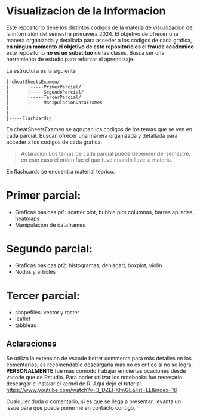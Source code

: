# Visualizacion de la Informacion

Este repositorio tiene los distintos codigos de la materia de visualizacion de la informaión del semestre primavera 2024. El objetivo de ofrecer una manera organizada y detallada para acceder a los codigos de cada grafica, **en ningun momento el objetivo de este repositorio es el fraude academico** este repositorio **no es un substituo** de las clases. Busca ser una herramienta de estudio para reforzar el aprendizaje. 

La estructura es la siguiente
```
|-cheatSheetsExamen/
|       |-----PrimerParcial/
|       |-----SegundoParcial/
|       |-----TercerParcial/
|       |-----ManipulacionDataFrames
|
|
|-----Flashcards/  
```
En cheatSheetsExamen se agrupan los codigos de los temas que se ven en cada parcial. Buscan ofrecer una manera organizada y detallada para acceder a los codigos de cada grafica. 
 >Aclaracion
Los temas de cada parcial puede depender del semestre, en este caso el orden fue el que tuve cuando lleve la materia.
>
En flashcards se encuentra material teorico. 

# Primer parcial:
- Graficas basicas pt1: scatter plot, bubble plot,columnas, barras apiladas, heatmaps
- Manipulacion de dataframes
# Segundo parcial:
- Graficas basicas pt2: histogramas, denisdad, boxplot, violin
- Nodos y arboles
# Tercer parcial:
- shapefiles: vector y raster
- leaflet
- tabbleau


## Aclaraciones 
Se utilizo la extension de vscode better comments para más detalles en los comentarios; es recomendable descargarla más no es critico si no se logra. 
**PERSONALMENTE** fue más comodo trabajar en ciertas ocaciones desde vscode que de Rstudio. Para poder utilizar los notebooks fue necesario descargar e instalar el kernel de R. Aquí dejo el tutorial. 
https://www.youtube.com/watch?v=3_DZLHKlmGE&list=LL&index=16 


Cualquier duda o comentario, si es que se llega a presentar, levanta un issue para que pueda ponerme en contacto contigo. 

